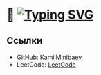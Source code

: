 # 🐍 [![Typing SVG](https://readme-typing-svg.demolab.com?font=Fira+Code&pause=1000&color=4BF72A&width=435&lines=%D0%A7%D1%82%D0%BE+%D1%83+%D0%B2%D0%B0%D1%81+%D1%82%D1%83%D1%82+%D0%BF%D1%80%D0%BE%D0%B8%D1%81%D1%85%D0%BE%D0%B4%D0%B8%D1%82%3F)](https://git.io/typing-svg)

## Ссылки

- GitHub: [KamilMinibaev](https://github.com/KamilMinibaev)
- LeetCode: [LeetCode]([https://leetcode.com/](https://leetcode.com/u/kamil_minibaev/))
